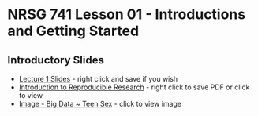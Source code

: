 # NRSG 741 Lesson 01 - Introductions and Getting Started

## Introductory Slides

* [Lecture 1 Slides](https://github.com/melindahiggins2000/N741_lesson01_Introduction/raw/master/Lecture%201%2020180116_mkh.pptx) - right click and save if you wish
* [Introduction to Reproducible Research](https://github.com/melindahiggins2000/N741_lesson01_Introduction/raw/master/module_01.pdf) - right click to save PDF or click to view
* [Image - Big Data ~ Teen Sex](https://github.com/melindahiggins2000/N741_lesson01_Introduction/raw/master/BigDataTeenSex.PNG) - click to view image
